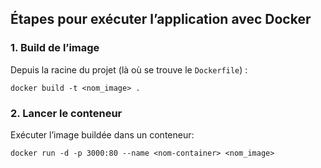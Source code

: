 ## Étapes pour exécuter l’application avec Docker

### 1. Build de l’image
Depuis la racine du projet (là où se trouve le `Dockerfile`) :
```
docker build -t <nom_image> .
```

### 2. Lancer le conteneur
Exécuter l’image buildée dans un conteneur:
```
docker run -d -p 3000:80 --name <nom-container> <nom_image>
```